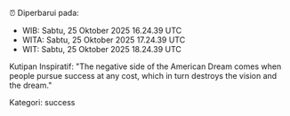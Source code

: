 ⏰ Diperbarui pada:
- WIB: Sabtu, 25 Oktober 2025 16.24.39 UTC
- WITA: Sabtu, 25 Oktober 2025 17.24.39 UTC
- WIT: Sabtu, 25 Oktober 2025 18.24.39 UTC

Kutipan Inspiratif:
"The negative side of the American Dream comes when people pursue success at any cost, which in turn destroys the vision and the dream."


Kategori: success

